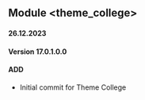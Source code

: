 ## Module <theme_college>

#### 26.12.2023
#### Version 17.0.1.0.0
#### ADD
- Initial commit for Theme College
